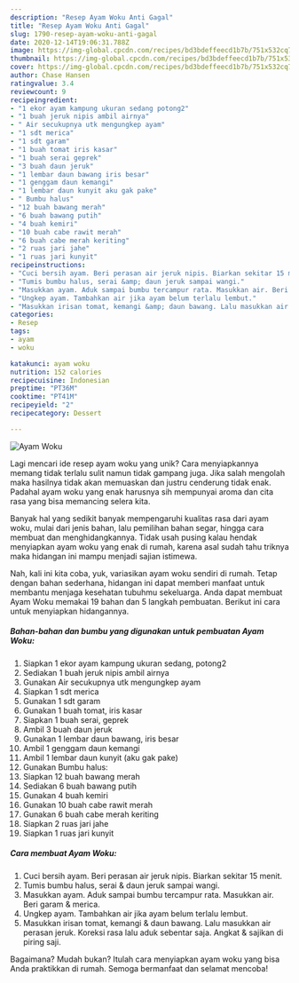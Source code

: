 ```yaml
---
description: "Resep Ayam Woku Anti Gagal"
title: "Resep Ayam Woku Anti Gagal"
slug: 1790-resep-ayam-woku-anti-gagal
date: 2020-12-14T19:06:31.788Z
image: https://img-global.cpcdn.com/recipes/bd3bdeffeecd1b7b/751x532cq70/ayam-woku-foto-resep-utama.jpg
thumbnail: https://img-global.cpcdn.com/recipes/bd3bdeffeecd1b7b/751x532cq70/ayam-woku-foto-resep-utama.jpg
cover: https://img-global.cpcdn.com/recipes/bd3bdeffeecd1b7b/751x532cq70/ayam-woku-foto-resep-utama.jpg
author: Chase Hansen
ratingvalue: 3.4
reviewcount: 9
recipeingredient:
- "1 ekor ayam kampung ukuran sedang potong2"
- "1 buah jeruk nipis ambil airnya"
- " Air secukupnya utk mengungkep ayam"
- "1 sdt merica"
- "1 sdt garam"
- "1 buah tomat iris kasar"
- "1 buah serai geprek"
- "3 buah daun jeruk"
- "1 lembar daun bawang iris besar"
- "1 genggam daun kemangi"
- "1 lembar daun kunyit aku gak pake"
- " Bumbu halus"
- "12 buah bawang merah"
- "6 buah bawang putih"
- "4 buah kemiri"
- "10 buah cabe rawit merah"
- "6 buah cabe merah keriting"
- "2 ruas jari jahe"
- "1 ruas jari kunyit"
recipeinstructions:
- "Cuci bersih ayam. Beri perasan air jeruk nipis. Biarkan sekitar 15 menit."
- "Tumis bumbu halus, serai &amp; daun jeruk sampai wangi."
- "Masukkan ayam. Aduk sampai bumbu tercampur rata. Masukkan air. Beri garam &amp; merica."
- "Ungkep ayam. Tambahkan air jika ayam belum terlalu lembut."
- "Masukkan irisan tomat, kemangi &amp; daun bawang. Lalu masukkan air perasan jeruk. Koreksi rasa lalu aduk sebentar saja. Angkat &amp; sajikan di piring saji."
categories:
- Resep
tags:
- ayam
- woku

katakunci: ayam woku 
nutrition: 152 calories
recipecuisine: Indonesian
preptime: "PT36M"
cooktime: "PT41M"
recipeyield: "2"
recipecategory: Dessert

---
```



![Ayam Woku](https://img-global.cpcdn.com/recipes/bd3bdeffeecd1b7b/751x532cq70/ayam-woku-foto-resep-utama.jpg)

Lagi mencari ide resep ayam woku yang unik? Cara menyiapkannya memang tidak terlalu sulit namun tidak gampang juga. Jika salah mengolah maka hasilnya tidak akan memuaskan dan justru cenderung tidak enak. Padahal ayam woku yang enak harusnya sih mempunyai aroma dan cita rasa yang bisa memancing selera kita.

Banyak hal yang sedikit banyak mempengaruhi kualitas rasa dari ayam woku, mulai dari jenis bahan, lalu pemilihan bahan segar, hingga cara membuat dan menghidangkannya. Tidak usah pusing kalau hendak menyiapkan ayam woku yang enak di rumah, karena asal sudah tahu triknya maka hidangan ini mampu menjadi sajian istimewa.




Nah, kali ini kita coba, yuk, variasikan ayam woku sendiri di rumah. Tetap dengan bahan sederhana, hidangan ini dapat memberi manfaat untuk membantu menjaga kesehatan tubuhmu sekeluarga. Anda dapat membuat Ayam Woku memakai 19 bahan dan 5 langkah pembuatan. Berikut ini cara untuk menyiapkan hidangannya.

<!--inarticleads1-->

##### Bahan-bahan dan bumbu yang digunakan untuk pembuatan Ayam Woku:

1. Siapkan 1 ekor ayam kampung ukuran sedang, potong2
1. Sediakan 1 buah jeruk nipis ambil airnya
1. Gunakan  Air secukupnya utk mengungkep ayam
1. Siapkan 1 sdt merica
1. Gunakan 1 sdt garam
1. Gunakan 1 buah tomat, iris kasar
1. Siapkan 1 buah serai, geprek
1. Ambil 3 buah daun jeruk
1. Gunakan 1 lembar daun bawang, iris besar
1. Ambil 1 genggam daun kemangi
1. Ambil 1 lembar daun kunyit (aku gak pake)
1. Gunakan  Bumbu halus:
1. Siapkan 12 buah bawang merah
1. Sediakan 6 buah bawang putih
1. Gunakan 4 buah kemiri
1. Gunakan 10 buah cabe rawit merah
1. Gunakan 6 buah cabe merah keriting
1. Siapkan 2 ruas jari jahe
1. Siapkan 1 ruas jari kunyit




<!--inarticleads2-->

##### Cara membuat Ayam Woku:

1. Cuci bersih ayam. Beri perasan air jeruk nipis. Biarkan sekitar 15 menit.
1. Tumis bumbu halus, serai &amp; daun jeruk sampai wangi.
1. Masukkan ayam. Aduk sampai bumbu tercampur rata. Masukkan air. Beri garam &amp; merica.
1. Ungkep ayam. Tambahkan air jika ayam belum terlalu lembut.
1. Masukkan irisan tomat, kemangi &amp; daun bawang. Lalu masukkan air perasan jeruk. Koreksi rasa lalu aduk sebentar saja. Angkat &amp; sajikan di piring saji.




Bagaimana? Mudah bukan? Itulah cara menyiapkan ayam woku yang bisa Anda praktikkan di rumah. Semoga bermanfaat dan selamat mencoba!
